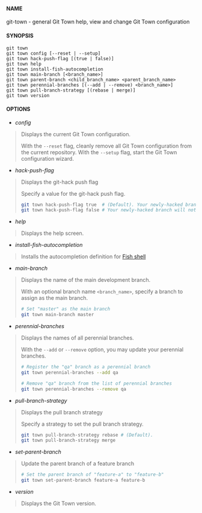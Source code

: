#### NAME

git-town - general Git Town help, view and change Git Town configuration


#### SYNOPSIS

```
git town
git town config [--reset | --setup]
git town hack-push-flag [(true | false)]
git town help
git town install-fish-autocompletion
git town main-branch [<branch_name>]
git town parent-branch <child_branch_name> <parent_branch_name>
git town perennial-branches [(--add | --remove) <branch_name>]
git town pull-branch-strategy [(rebase | merge)]
git town version
```


#### OPTIONS

* *config*
> Displays the current Git Town configuration.
>
> With the `--reset` flag, cleanly remove all Git Town configuration from the current repository.
> With the `--setup` flag, start the Git Town configuration wizard.

* *hack-push-flag*
> Displays the git-hack push flag
>
> Specify a value for the git-hack push flag.
> ```bash
> git town hack-push-flag true  # (Default). Your newly-hacked branch will be pushed upon creation.
> git town hack-push-flag false # Your newly-hacked branch will not be pushed upon creation.
> ```

* *help*
> Displays the help screen.

* *install-fish-autocompletion*
> Installs the autocompletion definition for [Fish shell](http://fishshell.com)

* *main-branch*
> Displays the name of the main development branch.
>
> With an optional branch name `<branch_name>`, specify a branch to assign as the main branch.
> ```bash
> # Set "master" as the main branch
> git town main-branch master
> ```

* *perennial-branches*
> Displays the names of all perennial branches.
>
> With the `--add` or `--remove` option, you may update your perennial branches.
> ```bash
> # Register the "qa" branch as a perennial branch
> git town perennial-branches --add qa
>
> # Remove "qa" branch from the list of perennial branches
> git town perennial-branches --remove qa
> ```

* *pull-branch-strategy*
> Displays the pull branch strategy
>
> Specify a strategy to set the pull branch strategy.
> ```bash
> git town pull-branch-strategy rebase # (Default).
> git town pull-branch-strategy merge
> ```

* *set-parent-branch*
> Update the parent branch of a feature branch
>
> ```bash
> # Set the parent branch of "feature-a" to "feature-b"
> git town set-parent-branch feature-a feature-b
> ```

* *version*
> Displays the Git Town version.
